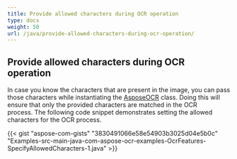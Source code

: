 ```yaml
---
title: Provide allowed characters during OCR operation
type: docs
weight: 50
url: /java/provide-allowed-characters-during-ocr-operation/
---
```


## **Provide allowed characters during OCR operation**
In case you know the characters that are present in the image, you can pass those characters while instantiating the [AsposeOCR](https://apireference.aspose.com/ocr/java/com.aspose.ocr/AsposeOCR) class. Doing this will ensure that only the provided characters are matched in the OCR process. The following code snippet demonstrates setting the allowed characters for the OCR process.

{{< gist "aspose-com-gists" "3830491066e58e54903b3025d04e5b0c" "Examples-src-main-java-com-aspose-ocr-examples-OcrFeatures-SpecifyAllowedCharacters-1.java" >}}

